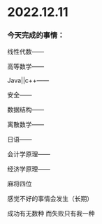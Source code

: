 # 2022.12.11

### 今天完成的事情：

线性代数——

高等数学——

Java||c++——

安全——

数据结构——

离散数学——

日语——

会计学原理——

经济学原理——

麻将四位

感觉不好的事情会发生（长期）

成功有无数种 而失败只有我一种

